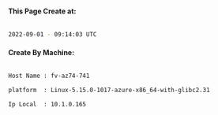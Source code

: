 
   
#### This Page Create at:

```bash

2022-09-01 - 09:14:03 UTC

```

#### Create By Machine:

```bash

Host Name : fv-az74-741

platform  : Linux-5.15.0-1017-azure-x86_64-with-glibc2.31

Ip Local  : 10.1.0.165

```

